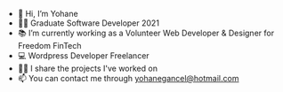 - 👋 Hi, I’m Yohane
- 👩‍🎓 Graduate Software Developer 2021
- 📚 I’m currently working as a Volunteer Web Developer & Designer for Freedom FinTech
- 💻 Wordpress Developer Freelancer
- 👩‍💻 I share the projects I've worked on
- 📫 You can contact me through yohanegancel@hotmail.com

<!---
yohaneneumann/yohaneneumann is a ✨ special ✨ repository because its `README.md` (this file) appears on your GitHub profile.
You can click the Preview link to take a look at your changes.
--->
